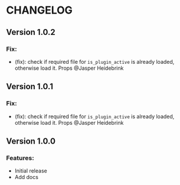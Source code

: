 # CHANGELOG

## Version 1.0.2
### Fix:
* (fix): check if required file for ```is_plugin_active``` is already loaded, otherwise load it. Props @Jasper Heidebrink

## Version 1.0.1
### Fix:
* (fix): check if required file for ```is_plugin_active``` is already loaded, otherwise load it. Props @Jasper Heidebrink

## Version 1.0.0

### Features:
* Initial release
* Add docs

